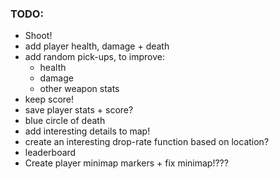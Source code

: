 ### TODO:
* Shoot!
* add player health, damage + death
* add random pick-ups, to improve:
  * health
  * damage
  * other weapon stats
* keep score!
* save player stats + score?
* blue circle of death
* add interesting details to map!
* create an interesting drop-rate function based on location?
* leaderboard
* Create player minimap markers + fix minimap!???
